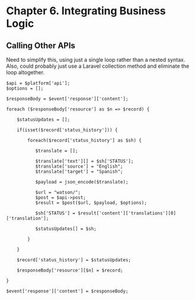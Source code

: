 # Chapter 6. Integrating Business Logic


## Calling Other APIs

Need to simplify this, using just a single loop rather than a nested syntax. Also, could probably just use a Laravel collection method and eliminate the loop altogether.

	$api = $platform['api'];
	$options = [];

	$responseBody = $event['response']['content'];

	foreach ($responseBody['resource'] as $n => $record) {
	    
	    $statusUpdates = [];
	    
	    if(isset($record['status_history'])) {
	    
	        foreach($record['status_history'] as $sh) {
	        
	           $translate = [];
	        
	           $translate['text'][] = $sh['STATUS'];
	           $translate['source'] = "English";
	           $translate['target'] = "Spanish";
	    
	           $payload = json_encode($translate);
	        
	           $url = "watson/";
	           $post = $api->post;
	           $result = $post($url, $payload, $options);    
	         
	           $sh['STATUS'] = $result['content']['translations'][0]['translation'];
	    
	           $statusUpdates[] = $sh;
	    
	        }
	    
	    }

	    $record['status_history'] = $statusUpdates;
	    
	    $responseBody['resource'][$n] = $record;
	    
	}

	$event['response']['content'] = $responseBody;